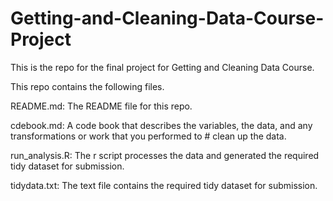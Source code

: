 Getting-and-Cleaning-Data-Course-Project
========================================

This is the repo for the final project for Getting and Cleaning Data Course.

This repo contains the following files. 

README.md: The README file for this repo. 

cdebook.md: A code book that describes the variables, the data, and any transformations or work that you performed to # clean up the data.

run_analysis.R: The r script processes the data and generated the required tidy dataset for submission. 

tidydata.txt: The text file contains the required tidy dataset for submission. 
